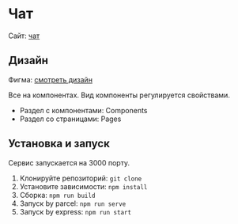 # Чат
Сайт: [чат](https://bejewelled-gnome-082492.netlify.app/)

## Дизайн
Фигма: [смотреть дизайн](https://www.figma.com/file/EigTT1Fj8beQMVjOJayOgA/ypchat?node-id=1%3A21)

Все на компонентах. Вид компоненты регулируется свойствами.
* Раздел с компонентами: Components
* Раздел со страницами: Pages

## Установка и запуск
Сервис запускается на 3000 порту.

1. Клонируйте репозиторий: `git clone`
2. Установите зависимости: `npm install`
3. Сборка: `npm run build`
4. Запуск by parcel: `npm run serve`
5. Запуск by express: `npm run start`
